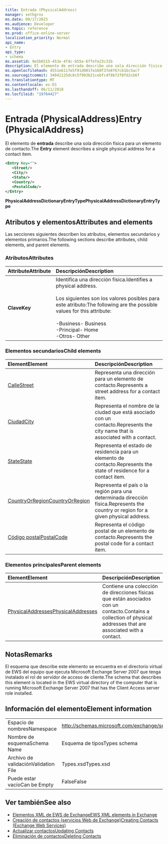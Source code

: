 ```yaml
---
title: Entrada (PhysicalAddress)
manager: sethgros
ms.date: 09/17/2015
ms.audience: Developer
ms.topic: reference
ms.prod: office-online-server
localization_priority: Normal
api_name:
- Entry
api_type:
- schema
ms.assetid: 9e5b6515-453e-4f4c-b55e-6ffefe23c31b
description: El elemento de entrada describe una sola dirección física para un elemento de contacto.
ms.openlocfilehash: 4551e6117e5f91d901fe160f37e8f67cb1bc5ac7
ms.sourcegitcommit: 34041125dc8c5f993b21cebfc4f8b72f0fd2cb6f
ms.translationtype: MT
ms.contentlocale: es-ES
ms.lasthandoff: 06/11/2018
ms.locfileid: "19764427"
---
```

# <a name="entry-physicaladdress"></a><span data-ttu-id="ef4e7-103">Entrada (PhysicalAddress)</span><span class="sxs-lookup"><span data-stu-id="ef4e7-103">Entry (PhysicalAddress)</span></span>

<span data-ttu-id="ef4e7-104">El elemento de **entrada** describe una sola dirección física para un elemento de contacto.</span><span class="sxs-lookup"><span data-stu-id="ef4e7-104">The **Entry** element describes a single physical address for a contact item.</span></span> 
  
```xml
<Entry Key="">
   <Street/>
   <City/>
   <State/>
   <Country/>
   <PostalCode/>
</Entry>
```

 <span data-ttu-id="ef4e7-105">**PhysicalAddressDictionaryEntryType**</span><span class="sxs-lookup"><span data-stu-id="ef4e7-105">**PhysicalAddressDictionaryEntryType**</span></span>
## <a name="attributes-and-elements"></a><span data-ttu-id="ef4e7-106">Atributos y elementos</span><span class="sxs-lookup"><span data-stu-id="ef4e7-106">Attributes and elements</span></span>

<span data-ttu-id="ef4e7-107">Las secciones siguientes describen los atributos, elementos secundarios y elementos primarios.</span><span class="sxs-lookup"><span data-stu-id="ef4e7-107">The following sections describe attributes, child elements, and parent elements.</span></span>
  
### <a name="attributes"></a><span data-ttu-id="ef4e7-108">Atributos</span><span class="sxs-lookup"><span data-stu-id="ef4e7-108">Attributes</span></span>

|<span data-ttu-id="ef4e7-109">**Attribute**</span><span class="sxs-lookup"><span data-stu-id="ef4e7-109">**Attribute**</span></span>|<span data-ttu-id="ef4e7-110">**Descripción**</span><span class="sxs-lookup"><span data-stu-id="ef4e7-110">**Description**</span></span>|
|:-----|:-----|
|<span data-ttu-id="ef4e7-111">**Clave**</span><span class="sxs-lookup"><span data-stu-id="ef4e7-111">**Key**</span></span> <br/> | <span data-ttu-id="ef4e7-112">Identifica una dirección física.</span><span class="sxs-lookup"><span data-stu-id="ef4e7-112">Identifies a physical address.</span></span><br/><br/> <span data-ttu-id="ef4e7-113">Los siguientes son los valores posibles para este atributo:</span><span class="sxs-lookup"><span data-stu-id="ef4e7-113">The following are the possible values for this attribute:</span></span><br/>  <br/><span data-ttu-id="ef4e7-114">-Business</span><span class="sxs-lookup"><span data-stu-id="ef4e7-114">-  Business</span></span>  <br/><span data-ttu-id="ef4e7-115">-Principal</span><span class="sxs-lookup"><span data-stu-id="ef4e7-115">-  Home</span></span>  <br/><span data-ttu-id="ef4e7-116">-Otros</span><span class="sxs-lookup"><span data-stu-id="ef4e7-116">-  Other</span></span>  <br/> |
   
### <a name="child-elements"></a><span data-ttu-id="ef4e7-117">Elementos secundarios</span><span class="sxs-lookup"><span data-stu-id="ef4e7-117">Child elements</span></span>

|<span data-ttu-id="ef4e7-118">**Element**</span><span class="sxs-lookup"><span data-stu-id="ef4e7-118">**Element**</span></span>|<span data-ttu-id="ef4e7-119">**Descripción**</span><span class="sxs-lookup"><span data-stu-id="ef4e7-119">**Description**</span></span>|
|:-----|:-----|
|[<span data-ttu-id="ef4e7-120">Calle</span><span class="sxs-lookup"><span data-stu-id="ef4e7-120">Street</span></span>](street.md) <br/> |<span data-ttu-id="ef4e7-121">Representa una dirección para un elemento de contacto.</span><span class="sxs-lookup"><span data-stu-id="ef4e7-121">Represents a street address for a contact item.</span></span>  <br/> |
|[<span data-ttu-id="ef4e7-122">Ciudad</span><span class="sxs-lookup"><span data-stu-id="ef4e7-122">City</span></span>](city.md) <br/> |<span data-ttu-id="ef4e7-123">Representa el nombre de la ciudad que está asociado con un contacto.</span><span class="sxs-lookup"><span data-stu-id="ef4e7-123">Represents the city name that is associated with a contact.</span></span>  <br/> |
|[<span data-ttu-id="ef4e7-124">State</span><span class="sxs-lookup"><span data-stu-id="ef4e7-124">State</span></span>](state-ex15websvcsotherref.md) <br/> |<span data-ttu-id="ef4e7-125">Representa el estado de residencia para un elemento de contacto.</span><span class="sxs-lookup"><span data-stu-id="ef4e7-125">Represents the state of residence for a contact item.</span></span>  <br/> |
|[<span data-ttu-id="ef4e7-126">CountryOrRegion</span><span class="sxs-lookup"><span data-stu-id="ef4e7-126">CountryOrRegion</span></span>](countryorregion.md) <br/> |<span data-ttu-id="ef4e7-127">Representa el país o la región para una determinada dirección física.</span><span class="sxs-lookup"><span data-stu-id="ef4e7-127">Represents the country or region for a given physical address.</span></span>  <br/> |
|[<span data-ttu-id="ef4e7-128">Código postal</span><span class="sxs-lookup"><span data-stu-id="ef4e7-128">PostalCode</span></span>](postalcode.md) <br/> |<span data-ttu-id="ef4e7-129">Representa el código postal de un elemento de contacto.</span><span class="sxs-lookup"><span data-stu-id="ef4e7-129">Represents the postal code for a contact item.</span></span>  <br/> |
   
### <a name="parent-elements"></a><span data-ttu-id="ef4e7-130">Elementos principales</span><span class="sxs-lookup"><span data-stu-id="ef4e7-130">Parent elements</span></span>

|<span data-ttu-id="ef4e7-131">**Element**</span><span class="sxs-lookup"><span data-stu-id="ef4e7-131">**Element**</span></span>|<span data-ttu-id="ef4e7-132">**Descripción**</span><span class="sxs-lookup"><span data-stu-id="ef4e7-132">**Description**</span></span>|
|:-----|:-----|
|[<span data-ttu-id="ef4e7-133">PhysicalAddresses</span><span class="sxs-lookup"><span data-stu-id="ef4e7-133">PhysicalAddresses</span></span>](physicaladdresses.md) <br/> |<span data-ttu-id="ef4e7-134">Contiene una colección de direcciones físicas que están asociados con un contacto.</span><span class="sxs-lookup"><span data-stu-id="ef4e7-134">Contains a collection of physical addresses that are associated with a contact.</span></span>  <br/> |
   
## <a name="remarks"></a><span data-ttu-id="ef4e7-135">Notas</span><span class="sxs-lookup"><span data-stu-id="ef4e7-135">Remarks</span></span>

<span data-ttu-id="ef4e7-136">El esquema que describe este elemento se encuentra en el directorio virtual de EWS del equipo que ejecuta Microsoft Exchange Server 2007 que tenga instalado el rol de servidor de acceso de cliente.</span><span class="sxs-lookup"><span data-stu-id="ef4e7-136">The schema that describes this element is located in the EWS virtual directory of the computer that is running Microsoft Exchange Server 2007 that has the Client Access server role installed.</span></span>
  
## <a name="element-information"></a><span data-ttu-id="ef4e7-137">Información del elemento</span><span class="sxs-lookup"><span data-stu-id="ef4e7-137">Element information</span></span>

|||
|:-----|:-----|
|<span data-ttu-id="ef4e7-138">Espacio de nombres</span><span class="sxs-lookup"><span data-stu-id="ef4e7-138">Namespace</span></span>  <br/> |http://schemas.microsoft.com/exchange/services/2006/types  <br/> |
|<span data-ttu-id="ef4e7-139">Nombre de esquema</span><span class="sxs-lookup"><span data-stu-id="ef4e7-139">Schema Name</span></span>  <br/> |<span data-ttu-id="ef4e7-140">Esquema de tipos</span><span class="sxs-lookup"><span data-stu-id="ef4e7-140">Types schema</span></span>  <br/> |
|<span data-ttu-id="ef4e7-141">Archivo de validación</span><span class="sxs-lookup"><span data-stu-id="ef4e7-141">Validation File</span></span>  <br/> |<span data-ttu-id="ef4e7-142">Types.xsd</span><span class="sxs-lookup"><span data-stu-id="ef4e7-142">Types.xsd</span></span>  <br/> |
|<span data-ttu-id="ef4e7-143">Puede estar vacío</span><span class="sxs-lookup"><span data-stu-id="ef4e7-143">Can be Empty</span></span>  <br/> |<span data-ttu-id="ef4e7-144">False</span><span class="sxs-lookup"><span data-stu-id="ef4e7-144">False</span></span>  <br/> |
   
## <a name="see-also"></a><span data-ttu-id="ef4e7-145">Ver también</span><span class="sxs-lookup"><span data-stu-id="ef4e7-145">See also</span></span>

- [<span data-ttu-id="ef4e7-146">Elementos XML de EWS de Exchange</span><span class="sxs-lookup"><span data-stu-id="ef4e7-146">EWS XML elements in Exchange</span></span>](ews-xml-elements-in-exchange.md)
- [<span data-ttu-id="ef4e7-147">Creación de contactos (servicios Web de Exchange)</span><span class="sxs-lookup"><span data-stu-id="ef4e7-147">Creating Contacts (Exchange Web Services)</span></span>](http://msdn.microsoft.com/library/4845917e-70d1-481c-bbd7-011ec6571789%28Office.15%29.aspx)  
- [<span data-ttu-id="ef4e7-148">Actualizar contactos</span><span class="sxs-lookup"><span data-stu-id="ef4e7-148">Updating Contacts</span></span>](http://msdn.microsoft.com/library/9a865953-b94a-4229-b632-2dee433314be%28Office.15%29.aspx)  
- [<span data-ttu-id="ef4e7-149">Eliminación de contactos</span><span class="sxs-lookup"><span data-stu-id="ef4e7-149">Deleting Contacts</span></span>](http://msdn.microsoft.com/library/fcc3dc84-cd3e-455e-a1a7-ae6921c9b588%28Office.15%29.aspx)

